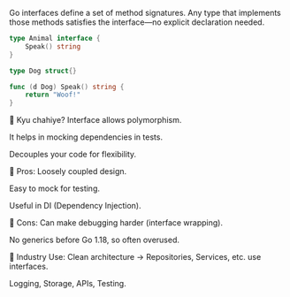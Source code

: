 Go interfaces define a set of method signatures. Any type that implements those methods satisfies the interface—no explicit declaration needed.

```go
type Animal interface {
    Speak() string
}

type Dog struct{}

func (d Dog) Speak() string {
    return "Woof!"
}

```

🔹 Kyu chahiye?
Interface allows polymorphism.

It helps in mocking dependencies in tests.

Decouples your code for flexibility.

🔹 Pros:
Loosely coupled design.

Easy to mock for testing.

Useful in DI (Dependency Injection).

🔹 Cons:
Can make debugging harder (interface wrapping).

No generics before Go 1.18, so often overused.

🔹 Industry Use:
Clean architecture → Repositories, Services, etc. use interfaces.

Logging, Storage, APIs, Testing.